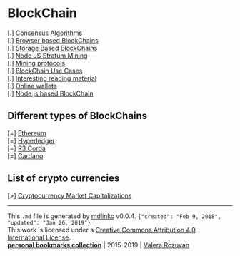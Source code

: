 [//]: # (mdlinkc v0)
# BlockChain

\[.\] [Consensus Algorithms](consensus-algorithms.md)  
\[.\] [Browser based BlockChains](browser-based-blockchain.md)  
\[.\] [Storage Based BlockChains](storage-based-blockchains.md)  
\[.\] [Node JS Stratum Mining](node-js-stratum-mining.md)  
\[.\] [Mining protocols](mining-protocols.md)  
\[.\] [BlockChain Use Cases](blockchain-use-cases)  
\[.\] [Interesting reading material](interesting-reading-material.md)  
\[.\] [Online wallets](online-wallets.md)  
\[.\] [Node.js based BlockChain](node-js-based-blockchain)  

## Different types of BlockChains

\[=\] [Ethereum](ethereum/)  
\[=\] [Hyperledger](hyperledger/)  
\[=\] [R3 Corda](r3-corda/)  
\[=\] [Cardano](cardano/)  

## List of crypto currencies

\[>\] [Cryptocurrency Market Capitalizations](https://coinmarketcap.com/all/views/all/)  

---
This `.md` file is generated by [mdlinkc](https://github.com/valera-rozuvan/bookmarks-md) v0.0.4. `{"created": "Feb 9, 2018", "updated": "Jan 26, 2019"}`  
This work is licensed under a [Creative Commons Attribution 4.0 International License](https://creativecommons.org/licenses/by/4.0/).  
**[personal bookmarks collection](https://github.com/valera-rozuvan/bookmarks-md)** | 2015-2019 | [Valera Rozuvan](http://valera.rozuvan.net/)  
